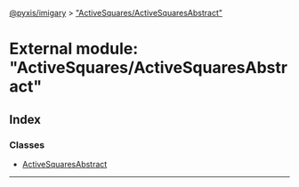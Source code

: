 [@pyxis/imigary](../README.md) > ["ActiveSquares/ActiveSquaresAbstract"](../modules/_activesquares_activesquaresabstract_.md)

# External module: "ActiveSquares/ActiveSquaresAbstract"

## Index

### Classes

* [ActiveSquaresAbstract](../classes/_activesquares_activesquaresabstract_.activesquaresabstract.md)

---

